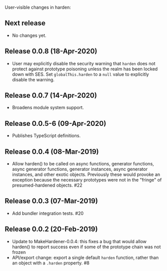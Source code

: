 User-visible changes in harden:

## Next release

* No changes yet.

## Release 0.0.8 (18-Apr-2020)

* User may explicitly disable the security warning that `harden` does
  not protect against prototype poisoning unless the realm has been
  locked down with SES.
  Set `globalThis.harden` to a `null` value to explicitly disable
  the warning.

## Release 0.0.7 (14-Apr-2020)

* Broadens module system support.

## Release 0.0.5-6 (09-Apr-2020)

* Publishes TypeScript definitions.

## Release 0.0.4 (08-Mar-2019)

* Allow harden() to be called on async functions, generator functions, async
  generator functions, generator instances, async generator instances, and
  other exotic objects. Previously these would provoke an exception because
  the necessary prototypes were not in the "fringe" of presumed-hardened
  objects. #22


## Release 0.0.3 (07-Mar-2019)

* Add bundler integration tests. #20


## Release 0.0.2 (20-Feb-2019)

* Update to MakeHardener-0.0.4: this fixes a bug that would allow harden() to
  report success even if some of the prototype chain was not frozen
* API/export change: export a single default `harden` function, rather than
  an object with a `.harden` property. #8
